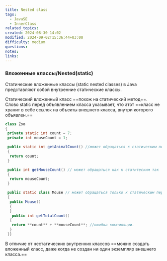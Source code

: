 ```yaml
---
title: Nested class
tags:
  - JavaSE
  - InnerClass
related_topics: 
created: 2024-08-30 14:02
modified: 2024-09-02T15:36:44+03:00
difficulty: medium
questions: 
notes: 
links: 
---
```

### Вложенные классы/Nested(static)

Статические вложенные классы (static nested classes) в Java представляют собой внутренние статические классы.

Cтатический вложенный класс ==похож на статический метод==. Слово static перед объявлением класса указывает, что этот ==класс не хранит в себе ссылок на объекты внешнего класса, внутри которого объявлен.==

```java
class Zoo
{
 private static int count = 7;
 private int mouseCount = 1;

 public static int getAnimalCount() //может обращаться к статическим переменным
 {
  return count;
 }

 public int getMouseCount() // может обращаться как к статитеским так  и не статическим
 {
  return mouseCount;
 }

 public static class Mouse // может обращаться только к статическим переменным класса Zoo
 {
  public Mouse()
  {
  }
   public int getTotalCount()
  {
   return **count** + **mouseCount**; //ошибка компиляции.
  }
 }}
```

В отличие от нестатических внутренних классов ==можно создать вложенный класс, даже когда не создан ни один экземпляр внешнего класса.==
